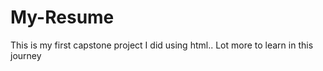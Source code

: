 # My-Resume
This is my first capstone project I did using html.. Lot more to learn in this journey 
